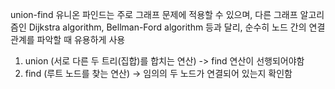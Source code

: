 union-find
유니온 파인드는 주로 그래프 문제에 적용할 수 있으며, 다른 그래프 알고리즘인 Dijkstra algorithm, Bellman-Ford algorithm 등과 달리, 순수히 노드 간의 연결 관계를 파악할 때 유용하게 사용

1) union (서로 다른 두 트리(집합)를 합치는 연산) -> find 연산이 선행되어야함
2) find (루트 노드를 찾는 연산) -> 임의의 두 노드가 연결되어 있는지 확인함